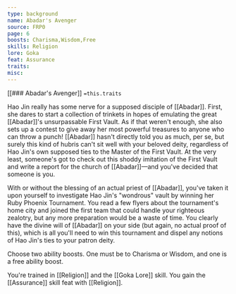 ```yaml
---
type: background
name: Abadar's Avenger 
source: FRP0
page: 6
boosts: Charisma,Wisdom,Free
skills: Religion
lore: Goka
feat: Assurance
traits: 
misc: 
---
```


[[### Abadar's Avenger]]
`=this.traits`

Hao Jin really has some nerve for a supposed disciple of [[Abadar]]. First, she dares to start a collection of trinkets in hopes of emulating the great [[Abadar]]'s unsurpassable First Vault. As if that weren't enough, she also sets up a contest to give away her most powerful treasures to anyone who can throw a punch! [[Abadar]] hasn't directly told you as much, per se, but surely this kind of hubris can't sit well with your beloved deity, regardless of Hao Jin's own supposed ties to the Master of the First Vault. At the very least, someone's got to check out this shoddy imitation of the First Vault and write a report for the church of [[Abadar]]—and you've decided that someone is you.

With or without the blessing of an actual priest of [[Abadar]], you've taken it upon yourself to investigate Hao Jin's "wondrous" vault by winning her Ruby Phoenix Tournament. You read a few flyers about the tournament's home city and joined the first team that could handle your righteous zealotry, but any more preparation would be a waste of time. You clearly have the divine will of [[Abadar]] on your side (but again, no actual proof of this), which is all you'll need to win this tournament and dispel any notions of Hao Jin's ties to your patron deity.

Choose two ability boosts. One must be to Charisma or Wisdom, and one is a free ability boost.

You're trained in [[Religion]] and the [[Goka Lore]] skill. You gain the [[Assurance]] skill feat with [[Religion]].

